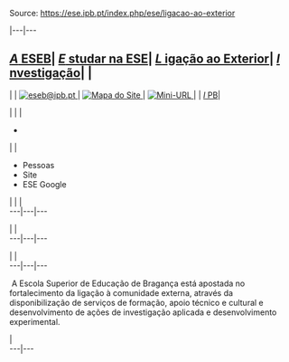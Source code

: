 Source: https://ese.ipb.pt/index.php/ese/ligacao-ao-exterior

|---|---  
  
[_A_ ESEB](/index.php/ese/a-eseb "A ESEB")| [ _E_ studar na ESE](/index.php/ese/estudar-na-ese "Estudar na ESE")| [ _L_ igação ao Exterior](/index.php/ese/ligacao-ao-exterior "Ligação ao Exterior")| [ _I_ nvestigação](/index.php/ese/investigacao "Investigação")| |   
---  
| | [![eseb@ipb.pt](/templates/ese-template-ligacao-ao-exterior/images/mail.png) ](mailto:eseb@ipb.pt?subject=Portal%20ESE "eseb@ipb.pt")| [![Mapa do Site](/templates/ese-template-ligacao-ao-exterior/images/mapa.png) ](/index.php/ese-map "Mapa do Site")| [![Mini-URL](/templates/ese-template-ligacao-ao-exterior/images/miniurl.png) ](javascript:;
 "Mini-URL")| | [_I_ PB](http://www.ipb.pt "Instituto Politécnico de Bragança")|   
  
  

  

  
  
  
  
  
  
  
  
  
  
  
  
  
  
|   | | 

  *   

| | 

  * Pessoas
  * Site
  * ESE Google

| | |   
---|---|---  
  
| |   
---|---|---  
  
| |   
---|---|---  
  
  
﻿ A Escola Superior de Educação de Bragança está apostada no fortalecimento da
ligação à comunidade externa, através da disponibilização de serviços de
formação, apoio técnico e cultural e desenvolvimento de ações de investigação
aplicada e desenvolvimento experimental.  
  
|  
---|---  
  
